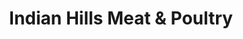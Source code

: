 ---
title: "Indian Hills Meat & Poultry"
url: /wichita/indian-hills-meat-and-poultry/
shop: butcher
---